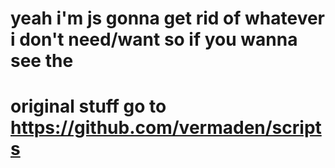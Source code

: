 # yeah i'm js gonna get rid of whatever i don't need/want so if you wanna see the 
# original stuff go to https://github.com/vermaden/scripts
